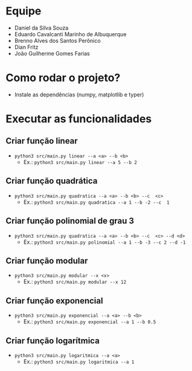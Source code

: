 # Equipe

- Daniel da Silva Souza
- Eduardo Cavalcanti Marinho de Albuquerque
- Brenno Alves dos Santos Perônico
- Dian Fritz
- João Guilherme Gomes Farias

# Como rodar o projeto?

- Instale as dependências (numpy, matplotlib e typer)

# Executar as funcionalidades

## Criar função linear

- `python3 src/main.py linear --a <a> --b <b>`
  - Ex.: `python3 src/main.py linear --a 5 --b 2`

## Criar função quadrática

- `python3 src/main.py quadratica --a <a> --b <b> --c  <c>`
  - Ex.: `python3 src/main.py quadratica --a 1 --b -2 --c  1`

## Criar função polinomial de grau 3

- `python3 src/main.py quadratica --a <a> --b <b> --c  <c> --d <d>`
  - Ex.: `python3 src/main.py polinomial --a 1 --b -3 --c 2 --d -1`

## Criar função modular

- `python3 src/main.py modular --x <x>`
  - Ex.: `python3 src/main.py modular --x 12`

## Criar função exponencial

- `python3 src/main.py exponencial --a <a> --b <b>`
  - Ex.: `python3 src/main.py exponencial --a 1 --b 0.5`

## Criar função logarítmica

- `python3 src/main.py logaritmica --a <a>`
  - Ex.: `python3 src/main.py logaritmica --a 1`
